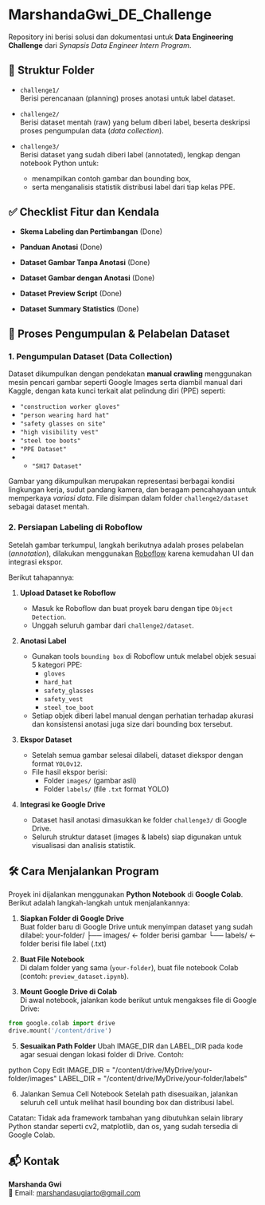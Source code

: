 # MarshandaGwi_DE_Challenge

Repository ini berisi solusi dan dokumentasi untuk **Data Engineering Challenge** dari *Synapsis Data Engineer Intern Program*.

## 📁 Struktur Folder

- `challenge1/`  
  Berisi perencanaan (planning) proses anotasi untuk label dataset.

- `challenge2/`  
  Berisi dataset mentah (raw) yang belum diberi label, beserta deskripsi proses pengumpulan data (*data collection*).

- `challenge3/`  
  Berisi dataset yang sudah diberi label (annotated), lengkap dengan notebook Python untuk:
  - menampilkan contoh gambar dan bounding box,
  - serta menganalisis statistik distribusi label dari tiap kelas PPE.
 
## ✅ Checklist Fitur dan Kendala

- **Skema Labeling dan Pertimbangan**  (Done)

- **Panduan Anotasi**  (Done)

- **Dataset Gambar Tanpa Anotasi**  (Done)

- **Dataset Gambar dengan Anotasi**  (Done)

- **Dataset Preview Script**  (Done)

- **Dataset Summary Statistics**  (Done)

## 📸 Proses Pengumpulan & Pelabelan Dataset

### 1. Pengumpulan Dataset (Data Collection)
Dataset dikumpulkan dengan pendekatan **manual crawling** menggunakan mesin pencari gambar seperti Google Images serta diambil manual dari Kaggle, dengan kata kunci terkait alat pelindung diri (PPE) seperti:

- `"construction worker gloves"`
- `"person wearing hard hat"`
- `"safety glasses on site"`
- `"high visibility vest"`
- `"steel toe boots"`
- `"PPE Dataset"`
- - `"SH17 Dataset"`

Gambar yang dikumpulkan merupakan representasi berbagai kondisi lingkungan kerja, sudut pandang kamera, dan beragam pencahayaan untuk memperkaya *variasi data*. File disimpan dalam folder `challenge2/dataset` sebagai dataset mentah.

### 2. Persiapan Labeling di Roboflow
Setelah gambar terkumpul, langkah berikutnya adalah proses pelabelan (*annotation*), dilakukan menggunakan [Roboflow](https://roboflow.com/) karena kemudahan UI dan integrasi ekspor.

Berikut tahapannya:

1. **Upload Dataset ke Roboflow**
   - Masuk ke Roboflow dan buat proyek baru dengan tipe `Object Detection`.
   - Unggah seluruh gambar dari `challenge2/dataset`.

2. **Anotasi Label**
   - Gunakan tools `bounding box` di Roboflow untuk melabel objek sesuai 5 kategori PPE:
     - `gloves`
     - `hard_hat`
     - `safety_glasses`
     - `safety_vest`
     - `steel_toe_boot`
   - Setiap objek diberi label manual dengan perhatian terhadap akurasi dan konsistensi anotasi juga size dari bounding box tersebut.

3. **Ekspor Dataset**
   - Setelah semua gambar selesai dilabeli, dataset diekspor dengan format `YOLOv12`.
   - File hasil ekspor berisi:
     - Folder `images/` (gambar asli)
     - Folder `labels/` (file `.txt` format YOLO)

4. **Integrasi ke Google Drive**
   - Dataset hasil anotasi dimasukkan ke folder `challenge3/` di Google Drive.
   - Seluruh struktur dataset (images & labels) siap digunakan untuk visualisasi dan analisis statistik.

## 🛠️ Cara Menjalankan Program

Proyek ini dijalankan menggunakan **Python Notebook** di **Google Colab**. Berikut adalah langkah-langkah untuk menjalankannya:

1. **Siapkan Folder di Google Drive**  
   Buat folder baru di Google Drive untuk menyimpan dataset yang sudah dilabel:
   your-folder/
├── images/ ← folder berisi gambar
└── labels/ ← folder berisi file label (.txt)

3. **Buat File Notebook**  
Di dalam folder yang sama (`your-folder`), buat file notebook Colab (contoh: `preview_dataset.ipynb`).

4. **Mount Google Drive di Colab**  
Di awal notebook, jalankan kode berikut untuk mengakses file di Google Drive:
```python
from google.colab import drive
drive.mount('/content/drive')
```
5. **Sesuaikan Path Folder**
Ubah IMAGE_DIR dan LABEL_DIR pada kode agar sesuai dengan lokasi folder di Drive. Contoh:

python
Copy
Edit
IMAGE_DIR = "/content/drive/MyDrive/your-folder/images"
LABEL_DIR = "/content/drive/MyDrive/your-folder/labels"

6. Jalankan Semua Cell Notebook
Setelah path disesuaikan, jalankan seluruh cell untuk melihat hasil bounding box dan distribusi label.

Catatan:
Tidak ada framework tambahan yang dibutuhkan selain library Python standar seperti cv2, matplotlib, dan os, yang sudah tersedia di Google Colab.


## 📬 Kontak

**Marshanda Gwi**  
📧 Email: marshandasugiarto@gmail.com

